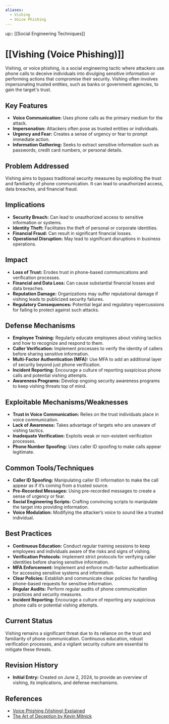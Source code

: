 ```yaml
---
aliases:
  - Vishing
  - Voice Phishing
---
```

up:: [[Social Engineering Techniques]]
# [[Vishing (Voice Phishing)]]

Vishing, or voice phishing, is a social engineering tactic where attackers use phone calls to deceive individuals into divulging sensitive information or performing actions that compromise their security. Vishing often involves impersonating trusted entities, such as banks or government agencies, to gain the target's trust.

## Key Features

- **Voice Communication:** Uses phone calls as the primary medium for the attack.
- **Impersonation:** Attackers often pose as trusted entities or individuals.
- **Urgency and Fear:** Creates a sense of urgency or fear to prompt immediate action.
- **Information Gathering:** Seeks to extract sensitive information such as passwords, credit card numbers, or personal details.

## Problem Addressed

Vishing aims to bypass traditional security measures by exploiting the trust and familiarity of phone communication. It can lead to unauthorized access, data breaches, and financial fraud.

## Implications

- **Security Breach:** Can lead to unauthorized access to sensitive information or systems.
- **Identity Theft:** Facilitates the theft of personal or corporate identities.
- **Financial Fraud:** Can result in significant financial losses.
- **Operational Disruption:** May lead to significant disruptions in business operations.

## Impact

- **Loss of Trust:** Erodes trust in phone-based communications and verification processes.
- **Financial and Data Loss:** Can cause substantial financial losses and data breaches.
- **Reputation Damage:** Organizations may suffer reputational damage if vishing leads to publicized security failures.
- **Regulatory Consequences:** Potential legal and regulatory repercussions for failing to protect against such attacks.

## Defense Mechanisms

- **Employee Training:** Regularly educate employees about vishing tactics and how to recognize and respond to them.
- **Caller Verification:** Implement processes to verify the identity of callers before sharing sensitive information.
- **Multi-Factor Authentication (MFA):** Use MFA to add an additional layer of security beyond just phone verification.
- **Incident Reporting:** Encourage a culture of reporting suspicious phone calls and potential vishing attempts.
- **Awareness Programs:** Develop ongoing security awareness programs to keep vishing threats top of mind.

## Exploitable Mechanisms/Weaknesses

- **Trust in Voice Communication:** Relies on the trust individuals place in voice communication.
- **Lack of Awareness:** Takes advantage of targets who are unaware of vishing tactics.
- **Inadequate Verification:** Exploits weak or non-existent verification processes.
- **Phone Number Spoofing:** Uses caller ID spoofing to make calls appear legitimate.

## Common Tools/Techniques

- **Caller ID Spoofing:** Manipulating caller ID information to make the call appear as if it’s coming from a trusted source.
- **Pre-Recorded Messages:** Using pre-recorded messages to create a sense of urgency or fear.
- **Social Engineering Scripts:** Crafting convincing scripts to manipulate the target into providing information.
- **Voice Modulation:** Modifying the attacker’s voice to sound like a trusted individual.

## Best Practices

- **Continuous Education:** Conduct regular training sessions to keep employees and individuals aware of the risks and signs of vishing.
- **Verification Protocols:** Implement strict protocols for verifying caller identities before sharing sensitive information.
- **MFA Enforcement:** Implement and enforce multi-factor authentication for accessing sensitive systems and information.
- **Clear Policies:** Establish and communicate clear policies for handling phone-based requests for sensitive information.
- **Regular Audits:** Perform regular audits of phone communication practices and security measures.
- **Incident Reporting:** Encourage a culture of reporting any suspicious phone calls or potential vishing attempts.

## Current Status

Vishing remains a significant threat due to its reliance on the trust and familiarity of phone communication. Continuous education, robust verification processes, and a vigilant security culture are essential to mitigate these threats.

## Revision History

- **Initial Entry:** Created on June 2, 2024, to provide an overview of vishing, its implications, and defense mechanisms.

## References

- [Voice Phishing (Vishing) Explained](https://www.csoonline.com/article/2124681/what-is-vishing.html)
- [The Art of Deception by Kevin Mitnick](https://www.goodreads.com/book/show/615.The_Art_of_Deception)
